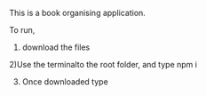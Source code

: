 This is a book organising application.

To run,

1. download the files

2)Use the terminalto the root folder, and type npm i

3. Once downloaded type
